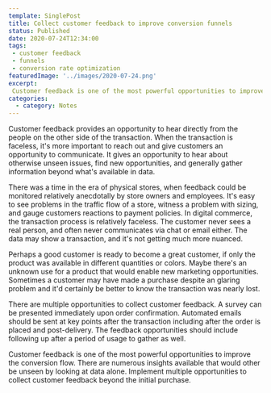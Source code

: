 ```yaml
---
template: SinglePost
title: Collect customer feedback to improve conversion funnels
status: Published
date: 2020-07-24T12:34:00
tags:
 - customer feedback
 - funnels
 - conversion rate optimization
featuredImage: '../images/2020-07-24.png'
excerpt:
 Customer feedback is one of the most powerful opportunities to improve the conversion flow. There are numerous insights available that would other be unseen by looking at data alone. Implement multiple opportunities to collect customer feedback beyond the initial purchase.
categories:
  - category: Notes
---
```

Customer feedback provides an opportunity to hear directly from the people on the other side of the transaction. When the transaction is faceless, it's more important to reach out and give customers an opportunity to communicate. It gives an opportunity to hear about otherwise unseen issues, find new opportunities, and generally gather information beyond what's available in data.

There was a time in the era of physical stores, when feedback could be monitored relatively anecdotally by store owners and employees. It's easy to see problems in the traffic flow of a store, witness a problem with sizing, and gauge customers reactions to payment policies. In digital commerce, the transaction process is relatively faceless. The customer never sees a real person, and often never communicates via chat or email either. The data may show a transaction, and it's not getting much more nuanced.

Perhaps a good customer is ready to become a great customer, if only the product was available in different quantities or colors. Maybe there's an unknown use for a product that would enable new marketing opportunities. Sometimes a customer may have made a purchase despite an glaring problem and it'd certainly be better to know the transaction was nearly lost.

There are multiple opportunities to collect customer feedback. A survey can be presented immediately upon order confirmation. Automated emails should be sent at key points after the transaction including after the order is placed and post-delivery. The feedback opportunities should include following up after a period of usage to gather as well.

Customer feedback is one of the most powerful opportunities to improve the conversion flow. There are numerous insights available that would other be unseen by looking at data alone. Implement multiple opportunities to collect customer feedback beyond the initial purchase.
